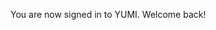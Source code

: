 <p id="login message">You are now signed in to YUMI.  Welcome back!</p>

<script>
    if (sessionStorage.getItem("username") != null) {
        document.getElementById("login message").innerHTML = "You are now signed in to YUMI.  Welcome back, "+sessionStorage.getItem("username")+"!";
    }

    var requestOptions = {
            method: 'GET',
            credentials: 'include',
            redirect: 'follow'
    };

    fetch("https://csatri1.tk/api/person/", requestOptions);
</script>